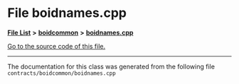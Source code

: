 
# File boidnames.cpp


[**File List**](files.md) **>** [**boidcommon**](dir_1379e245553e8cc39a16063d19589c5a.md) **>** [**boidnames.cpp**](boidnames_8cpp.md)

[Go to the source code of this file.](boidnames_8cpp_source.md)



























------------------------------
The documentation for this class was generated from the following file `contracts/boidcommon/boidnames.cpp`